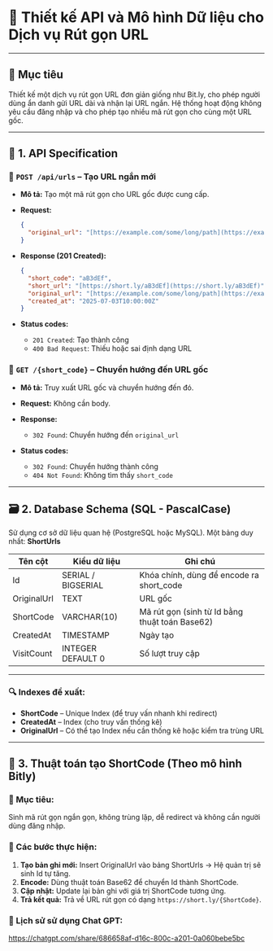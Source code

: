 # 📄 Thiết kế API và Mô hình Dữ liệu cho Dịch vụ Rút gọn URL

---

## 🎯 Mục tiêu
Thiết kế một dịch vụ rút gọn URL đơn giản giống như Bit.ly, cho phép người dùng ẩn danh gửi URL dài và nhận lại URL ngắn. Hệ thống hoạt động không yêu cầu đăng nhập và cho phép tạo nhiều mã rút gọn cho cùng một URL gốc.

---

## 📌 1. API Specification

### 🔹 `POST /api/urls` – Tạo URL ngắn mới

-   **Mô tả:** Tạo một mã rút gọn cho URL gốc được cung cấp.
-   **Request:**
    ```json
    {
      "original_url": "[https://example.com/some/long/path](https://example.com/some/long/path)"
    }
    ```

-   **Response (201 Created):**
    ```json
    {
      "short_code": "aB3dEf",
      "short_url": "[https://short.ly/aB3dEf](https://short.ly/aB3dEf)",
      "original_url": "[https://example.com/some/long/path](https://example.com/some/long/path)",
      "created_at": "2025-07-03T10:00:00Z"
    }
    ```

-   **Status codes:**
    -   `201 Created`: Tạo thành công
    -   `400 Bad Request`: Thiếu hoặc sai định dạng URL

### 🔹 `GET /{short_code}` – Chuyển hướng đến URL gốc

-   **Mô tả:** Truy xuất URL gốc và chuyển hướng đến đó.
-   **Request:** Không cần body.

-   **Response:**
    -   `302 Found`: Chuyển hướng đến `original_url`

-   **Status codes:**
    -   `302 Found`: Chuyển hướng thành công
    -   `404 Not Found`: Không tìm thấy `short_code`

---

## 🗃️ 2. Database Schema (SQL - PascalCase)
Sử dụng cơ sở dữ liệu quan hệ (PostgreSQL hoặc MySQL). Một bảng duy nhất: **ShortUrls**

| Tên cột     | Kiểu dữ liệu        | Ghi chú                                   |
|-------------|---------------------|-------------------------------------------|
| Id          | SERIAL / BIGSERIAL  | Khóa chính, dùng để encode ra short_code |
| OriginalUrl | TEXT                | URL gốc                                   |
| ShortCode   | VARCHAR(10)         | Mã rút gọn (sinh từ Id bằng thuật toán Base62) |
| CreatedAt   | TIMESTAMP           | Ngày tạo                                  |
| VisitCount  | INTEGER DEFAULT 0   | Số lượt truy cập                          |

---

### 🔍 Indexes đề xuất:
-   **ShortCode** – Unique Index (để truy vấn nhanh khi redirect)
-   **CreatedAt** – Index (cho truy vấn thống kê)
-   **OriginalUrl** – Có thể tạo Index nếu cần thống kê hoặc kiểm tra trùng URL

---

## 🔐 3. Thuật toán tạo ShortCode (Theo mô hình Bitly)

### 🎯 Mục tiêu:
Sinh mã rút gọn ngắn gọn, không trùng lặp, dễ redirect và không cần người dùng đăng nhập.

### 📌 Các bước thực hiện:
1.  **Tạo bản ghi mới:** Insert OriginalUrl vào bảng ShortUrls → Hệ quản trị sẽ sinh Id tự tăng.
2.  **Encode:** Dùng thuật toán Base62 để chuyển Id thành ShortCode.
3.  **Cập nhật:** Update lại bản ghi với giá trị ShortCode tương ứng.
4.  **Trả kết quả:** Trả về URL rút gọn có dạng `https://short.ly/{ShortCode}`.


### 🎯 Lịch sử sử dụng Chat GPT:
https://chatgpt.com/share/686658af-d16c-800c-a201-0a060bebe5bc


